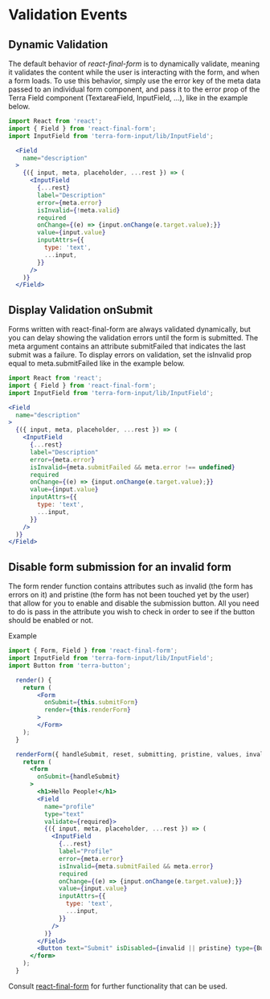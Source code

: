 # Validation Events

## Dynamic Validation

The default behavior of *react-final-form* is to dynamically validate, meaning it validates the content while the user is interacting with the form, and when a form loads. To use this behavior, simply use the error key of the meta data passed to an individual form component, and pass it to the error prop of the Terra Field component (TextareaField, InputField, ...), like in the example below.

```jsx
import React from 'react';
import { Field } from 'react-final-form';
import InputField from 'terra-form-input/lib/InputField';

  <Field
    name="description"
  >
    {({ input, meta, placeholder, ...rest }) => (
      <InputField
        {...rest}
        label="Description"
        error={meta.error}
        isInvalid={!meta.valid}
        required
        onChange={(e) => {input.onChange(e.target.value);}}
        value={input.value}
        inputAttrs={{
          type: 'text',
          ...input,
        }}
      />
    )}
  </Field>
```

## Display Validation onSubmit

Forms written with react-final-form are always validated dynamically, but you can delay showing the validation errors until the form is submitted. The meta argument contains an attribute submitFailed that indicates the last submit was a failure. To display errors on validation, set the isInvalid prop equal to meta.submitFailed like in the example below.

```jsx
import React from 'react';
import { Field } from 'react-final-form';
import InputField from 'terra-form-input/lib/InputField';

<Field
  name="description"
>
  {({ input, meta, placeholder, ...rest }) => (
    <InputField
      {...rest}
      label="Description"
      error={meta.error}
      isInvalid={meta.submitFailed && meta.error !== undefined}
      required
      onChange={(e) => {input.onChange(e.target.value);}}
      value={input.value}
      inputAttrs={{
        type: 'text',
        ...input,
      }}
    />
  )}
</Field>
```

## Disable form submission for an invalid form

The form render function contains attributes such as invalid (the form has errors on it) and pristine (the form has not been touched yet by the user) that allow for you to enable and disable the submission button. All you need to do is pass in the attribute you wish to check in order to see if the button should be enabled or not.

Example

```jsx
import { Form, Field } from 'react-final-form';
import InputField from 'terra-form-input/lib/InputField';
import Button from 'terra-button';

  render() {
    return (
        <Form
          onSubmit={this.submitForm}
          render={this.renderForm}
        >
        </Form>
    );
  }

  renderForm({ handleSubmit, reset, submitting, pristine, values, invalid }) {
    return (
      <form
        onSubmit={handleSubmit}
      >
        <h1>Hello People!</h1>
        <Field
          name="profile"
          type="text"
          validate={required}>
          {({ input, meta, placeholder, ...rest }) => (
            <InputField
              {...rest}
              label="Profile"
              error={meta.error}
              isInvalid={meta.submitFailed && meta.error}
              required
              onChange={(e) => {input.onChange(e.target.value);}}
              value={input.value}
              inputAttrs={{
                type: 'text',
                ...input,
              }}
            />
          )}
        </Field>
        <Button text="Submit" isDisabled={invalid || pristine} type={Button.Opts.Types.SUBMIT}/>
      </form>
    );
  }

```

Consult [react-final-form](https://github.com/final-form/react-final-form) for further functionality that can be used.
